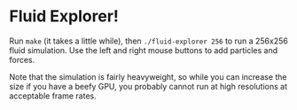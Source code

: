 Fluid Explorer!
==

Run `make` (it takes a little while), then `./fluid-explorer 256` to
run a 256x256 fluid simulation.  Use the left and right mouse buttons
to add particles and forces.

Note that the simulation is fairly heavyweight, so while you can
increase the size if you have a beefy GPU, you probably cannot run at
high resolutions at acceptable frame rates.